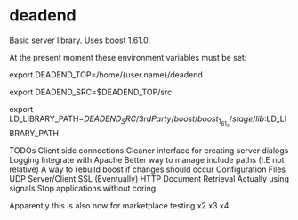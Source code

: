 # deadend
Basic server library. Uses boost 1.61.0.

At the present moment these environment variables must be set:

export DEADEND_TOP=/home/{user.name}/deadend

export DEADEND_SRC=$DEADEND_TOP/src

export LD_LIBRARY_PATH=$DEADEND_SRC/3rdParty/boost/boost_1_61_0/stage/lib:$LD_LIBRARY_PATH

TODOs
Client side connections
Cleaner interface for creating server dialogs
Logging
Integrate with Apache
Better way to manage include paths (I.E not relative)
A way to rebuild boost if changes should occur
Configuration Files
UDP Server/Client
SSL (Eventually)
HTTP Document Retrieval
Actually using signals
Stop applications without coring

Apparently this is also now for marketplace testing
x2
x3
x4
